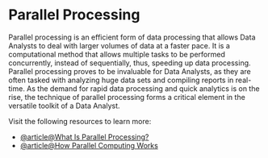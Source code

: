 # Parallel Processing

Parallel processing is an efficient form of data processing that allows Data Analysts to deal with larger volumes of data at a faster pace. It is a computational method that allows multiple tasks to be performed concurrently, instead of sequentially, thus, speeding up data processing. Parallel processing proves to be invaluable for Data Analysts, as they are often tasked with analyzing huge data sets and compiling reports in real-time. As the demand for rapid data processing and quick analytics is on the rise, the technique of parallel processing forms a critical element in the versatile toolkit of a Data Analyst.

Visit the following resources to learn more:

- [@article@What Is Parallel Processing?](https://www.spiceworks.com/tech/iot/articles/what-is-parallel-processing/)
- [@article@How Parallel Computing Works](https://computer.howstuffworks.com/parallel-processing.htm)